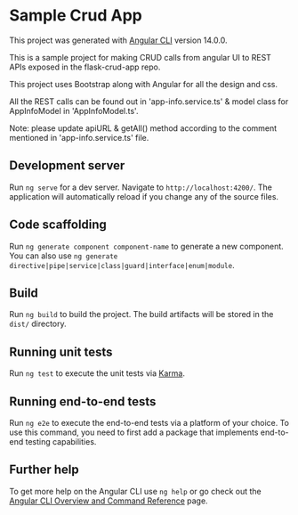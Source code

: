 # Sample Crud App

This project was generated with [Angular CLI](https://github.com/angular/angular-cli) version 14.0.0.

This is a sample project for making CRUD calls from angular UI to REST APIs exposed in the flask-crud-app repo.

This project uses Bootstrap along with Angular for all the design and css.

All the REST calls can be found out in 'app-info.service.ts' & model class for AppInfoModel in 'AppInfoModel.ts'.

Note: please update apiURL & getAll() method according to the comment mentioned in 'app-info.service.ts' file.

## Development server

Run `ng serve` for a dev server. Navigate to `http://localhost:4200/`. The application will automatically reload if you change any of the source files.

## Code scaffolding

Run `ng generate component component-name` to generate a new component. You can also use `ng generate directive|pipe|service|class|guard|interface|enum|module`.

## Build

Run `ng build` to build the project. The build artifacts will be stored in the `dist/` directory.

## Running unit tests

Run `ng test` to execute the unit tests via [Karma](https://karma-runner.github.io).

## Running end-to-end tests

Run `ng e2e` to execute the end-to-end tests via a platform of your choice. To use this command, you need to first add a package that implements end-to-end testing capabilities.

## Further help

To get more help on the Angular CLI use `ng help` or go check out the [Angular CLI Overview and Command Reference](https://angular.io/cli) page.
